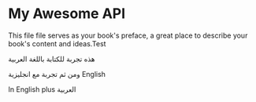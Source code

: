 # My Awesome API

This file file serves as your book's preface, a great place to describe your book's content and ideas.Test

هذه تجربة للكتابة باللغة العربية

ومن ثم تجربة مع انجليزية English

In English plus العربية

